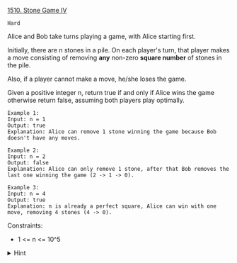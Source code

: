 [1510. Stone Game IV](https://leetcode.com/problems/stone-game-iv/description/)

`Hard`

Alice and Bob take turns playing a game, with Alice starting first.

Initially, there are n stones in a pile. On each player's turn, that player makes a move consisting of removing **any** non-zero **square number** of stones in the pile.

Also, if a player cannot make a move, he/she loses the game.

Given a positive integer n, return true if and only if Alice wins the game otherwise return false, assuming both players play optimally.

```
Example 1:
Input: n = 1
Output: true
Explanation: Alice can remove 1 stone winning the game because Bob doesn't have any moves.

Example 2:
Input: n = 2
Output: false
Explanation: Alice can only remove 1 stone, after that Bob removes the last one winning the game (2 -> 1 -> 0).

Example 3:
Input: n = 4
Output: true
Explanation: n is already a perfect square, Alice can win with one move, removing 4 stones (4 -> 0).
```

Constraints:

- 1 <= n <= 10^5

<details>
<summary>Hint</summary>

Use dynamic programming to keep track of winning and losing states. Given some number of stones, Alice can win if she can force Bob onto a losing state.

</details>